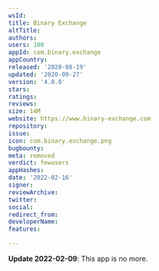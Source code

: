 ```yaml
---
wsId: 
title: Binary Exchange
altTitle: 
authors: 
users: 100
appId: com.binary.exchange
appCountry: 
released: '2020-08-19'
updated: '2020-09-27'
version: '4.0.0'
stars: 
ratings: 
reviews: 
size: 14M
website: https://www.binary-exchange.com
repository: 
issue: 
icon: com.binary.exchange.png
bugbounty: 
meta: removed
verdict: fewusers
appHashes: 
date: '2022-02-16'
signer: 
reviewArchive: 
twitter: 
social: 
redirect_from: 
developerName: 
features: 

---
```


**Update 2022-02-09**: This app is no more.
